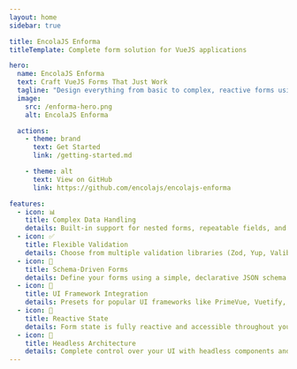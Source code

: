 ```yaml
---
layout: home
sidebar: true

title: EncolaJS Enforma
titleTemplate: Complete form solution for VueJS applications

hero:
  name: EncolaJS Enforma
  text: Craft VueJS Forms That Just Work
  tagline: "Design everything from basic to complex, reactive forms using components or schema definitions.<br>Use your favorite validation library (Zod, Yup, Valibot, @encolajs/validator) and UI kit (PrimeVue, Vuetify, Quasar, Reka UI, Nuxt UI)."
  image:
    src: /enforma-hero.png
    alt: EncolaJS Enforma

  actions:
    - theme: brand
      text: Get Started
      link: /getting-started.md

    - theme: alt
      text: View on GitHub
      link: https://github.com/encolajs/encolajs-enforma

features:
  - icon: 📊
    title: Complex Data Handling
    details: Built-in support for nested forms, repeatable fields, and complex data structures.
  - icon: ✅
    title: Flexible Validation
    details: Choose from multiple validation libraries (Zod, Yup, Valibot, @encolajs/validator).
  - icon: 📝
    title: Schema-Driven Forms
    details: Define your forms using a simple, declarative JSON schema. No more boilerplate code.
  - icon: 🎨
    title: UI Framework Integration
    details: Presets for popular UI frameworks like PrimeVue, Vuetify, Quasar, Reka UI and Nuxt UI.
  - icon: 🔄
    title: Reactive State
    details: Form state is fully reactive and accessible throughout your component tree.
  - icon: 🧩
    title: Headless Architecture
    details: Complete control over your UI with headless components and composables.
---
```


<style>
.VPHero .image {
  max-width: 100%;
}
.VPHero .image-container {
  max-width: 100% !important;
  transform: none;
  padding: 0;
  margin: 0;
}
.VPHero .image-bg {
  display: none;
}
.VPHero .image-src {
  width: 100% !important;
  max-width: 100% !important;
  max-height: none;
  top: 0;
  left: 0;
  position: relative;
  transform: none;
}
</style>